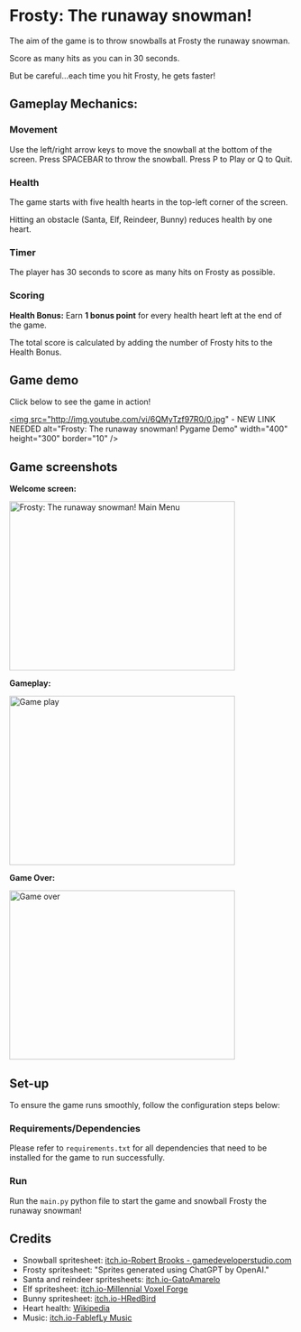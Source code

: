 # Frosty: The runaway snowman!

The aim of the game is to throw snowballs at Frosty the runaway snowman.

Score as many hits as you can in 30 seconds.

But be careful...each time you hit Frosty, he gets faster!


## Gameplay Mechanics:


### Movement
Use the left/right arrow keys to move the snowball at the bottom of the screen.
Press SPACEBAR to throw the snowball.
Press P to Play or Q to Quit.

### Health

The game starts with five health hearts in the top-left corner of the screen.

Hitting an obstacle (Santa, Elf, Reindeer, Bunny) reduces health by one heart.


### Timer
The player has 30 seconds to score as many hits on Frosty as possible.

### Scoring

**Health Bonus:**
Earn **1 bonus point** for every health heart left at the end of the game.

The total score is calculated by adding the number of Frosty hits to the Health Bonus.

## Game demo

Click below to see the game in action!

<a href="https://www.youtube.com/watch?v=6QMyTzf97R0 - NEW LINK NEEDED
" target="_blank"><img src="http://img.youtube.com/vi/6QMyTzf97R0/0.jpg" - NEW LINK NEEDED
alt="Frosty: The runaway snowman! Pygame Demo" width="400" height="300" border="10" /></a>

## Game screenshots

**Welcome screen:**

<img src="assets/images/readme_imgs/main_menu.png" alt="Frosty: The runaway snowman! Main Menu" width="400" height="300">

**Gameplay:**

<img src="assets/images/readme_imgs/game_play.png" alt="Game play" width="400" height="300">


**Game Over:**

<img src="assets/images/readme_imgs/game_over.png" alt="Game over" width="400" height="300">


## Set-up

To ensure the game runs smoothly, follow the configuration steps below:

### Requirements/Dependencies

Please refer to `requirements.txt` for all dependencies that need to be installed for the game to run successfully.

### Run

Run the `main.py` python file to start the game and snowball Frosty the runaway snowman!

## Credits

- Snowball spritesheet: [itch.io-Robert Brooks - gamedeveloperstudio.com](https://gamedeveloperstudio.itch.io/snowball)
- Frosty spritesheet:  "Sprites generated using ChatGPT by OpenAI."
- Santa and reindeer spritesheets: [itch.io-GatoAmarelo](https://gatoamarelo.itch.io/characters-for-christmas)
- Elf spritesheet: [itch.io-Millennial Voxel Forge](https://millennial-voxel-forge.itch.io/elf-hero)
- Bunny spritesheet: [itch.io-HRedBird](https://hredbird.itch.io/bunny-sprite-sheet)
- Heart health: [Wikipedia](https://en.m.wikipedia.org/wiki/File:Heart_left-highlight_jon_01.svg)
- Music: [itch.io-FablefLy Music](https://fablefly-music.itch.io/its-snowtime)
